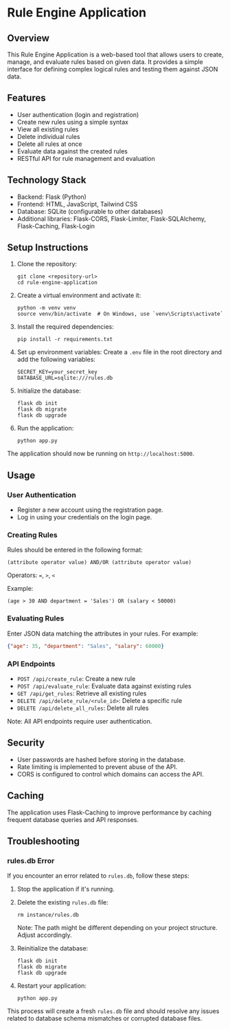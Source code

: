 # Rule Engine Application

## Overview

This Rule Engine Application is a web-based tool that allows users to create, manage, and evaluate rules based on given data. It provides a simple interface for defining complex logical rules and testing them against JSON data.

## Features

- User authentication (login and registration)
- Create new rules using a simple syntax
- View all existing rules
- Delete individual rules
- Delete all rules at once
- Evaluate data against the created rules
- RESTful API for rule management and evaluation

## Technology Stack

- Backend: Flask (Python)
- Frontend: HTML, JavaScript, Tailwind CSS
- Database: SQLite (configurable to other databases)
- Additional libraries: Flask-CORS, Flask-Limiter, Flask-SQLAlchemy, Flask-Caching, Flask-Login

## Setup Instructions

1. Clone the repository:
   ```
   git clone <repository-url>
   cd rule-engine-application
   ```

2. Create a virtual environment and activate it:
   ```
   python -m venv venv
   source venv/bin/activate  # On Windows, use `venv\Scripts\activate`
   ```

3. Install the required dependencies:
   ```
   pip install -r requirements.txt
   ```

4. Set up environment variables:
   Create a `.env` file in the root directory and add the following variables:
   ```
   SECRET_KEY=your_secret_key
   DATABASE_URL=sqlite:///rules.db
   ```

5. Initialize the database:
   ```
   flask db init
   flask db migrate
   flask db upgrade
   ```

6. Run the application:
   ```
   python app.py
   ```

The application should now be running on `http://localhost:5000`.

## Usage

### User Authentication

- Register a new account using the registration page.
- Log in using your credentials on the login page.

### Creating Rules

Rules should be entered in the following format:
```
(attribute operator value) AND/OR (attribute operator value)
```

Operators: `=`, `>`, `<`

Example:
```
(age > 30 AND department = 'Sales') OR (salary < 50000)
```

### Evaluating Rules

Enter JSON data matching the attributes in your rules. For example:
```json
{"age": 35, "department": "Sales", "salary": 60000}
```

### API Endpoints

- `POST /api/create_rule`: Create a new rule
- `POST /api/evaluate_rule`: Evaluate data against existing rules
- `GET /api/get_rules`: Retrieve all existing rules
- `DELETE /api/delete_rule/<rule_id>`: Delete a specific rule
- `DELETE /api/delete_all_rules`: Delete all rules

Note: All API endpoints require user authentication.

## Security

- User passwords are hashed before storing in the database.
- Rate limiting is implemented to prevent abuse of the API.
- CORS is configured to control which domains can access the API.

## Caching

The application uses Flask-Caching to improve performance by caching frequent database queries and API responses.

## Troubleshooting

### rules.db Error

If you encounter an error related to `rules.db`, follow these steps:

1. Stop the application if it's running.

2. Delete the existing `rules.db` file:
   ```
   rm instance/rules.db
   ```
   Note: The path might be different depending on your project structure. Adjust accordingly.

3. Reinitialize the database:
   ```
   flask db init
   flask db migrate
   flask db upgrade
   ```

4. Restart your application:
   ```
   python app.py
   ```

This process will create a fresh `rules.db` file and should resolve any issues related to database schema mismatches or corrupted database files.
